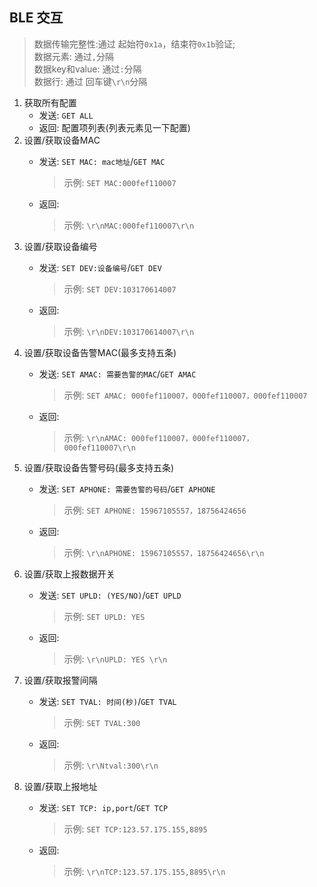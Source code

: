 ## BLE 交互
> 数据传输完整性:通过 起始符```0x1a```，结束符```0x1b```验证;<br/>
> 数据元素: 通过```,```分隔<br/>
> 数据key和value: 通过```:```分隔<br/>
> 数据行: 通过 回车键```\r\n```分隔

1. 获取所有配置
    * 发送: ```GET ALL```
    * 返回: 配置项列表(列表元素见一下配置)  
2. 设置/获取设备MAC
    * 发送: ```SET MAC: mac地址```/```GET MAC```
    
        > 示例: ```SET MAC:000fef110007```
    * 返回: 
        
        >示例: ```\r\nMAC:000fef110007\r\n```
3. 设置/获取设备编号
      * 发送: ```SET DEV:设备编号```/```GET DEV```
        
           > 示例: ```SET DEV:103170614007```
      * 返回: 
            
           >示例: ```\r\nDEV:103170614007\r\n```
4. 设置/获取设备告警MAC(最多支持五条)
      * 发送: ```SET AMAC: 需要告警的MAC```/```GET AMAC```
        
           > 示例: ```SET AMAC: 000fef110007，000fef110007，000fef110007```
      * 返回: 
            
           >示例: ```\r\nAMAC: 000fef110007，000fef110007，000fef110007\r\n```
5. 设置/获取设备告警号码(最多支持五条)
      * 发送: ```SET APHONE: 需要告警的号码```/```GET APHONE```
        
           > 示例: ```SET APHONE: 15967105557，18756424656```
      * 返回: 
            
           >示例: ```\r\nAPHONE: 15967105557，18756424656\r\n```
6. 设置/获取上报数据开关
      * 发送: ```SET UPLD: (YES/NO)```/```GET UPLD```
        
           > 示例: ```SET UPLD: YES```
      * 返回: 
            
           >示例: ```\r\nUPLD: YES \r\n```
7. 设置/获取报警间隔
      * 发送: ```SET TVAL: 时间(秒)```/```GET TVAL```
        
           > 示例: ```SET TVAL:300```
      * 返回: 
            
           >示例: ```\r\Ntval:300\r\n```
8. 设置/获取上报地址
      * 发送: ```SET TCP: ip,port```/```GET TCP```
        
           > 示例: ```SET TCP:123.57.175.155,8895```
      * 返回: 
            
           >示例: ```\r\nTCP:123.57.175.155,8895\r\n```